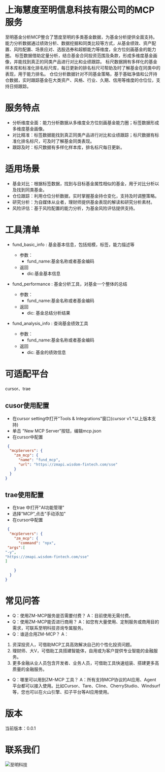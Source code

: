 # 上海慧度至明信息科技有限公司的MCP服务
至明基金分析MCP整合了慧度至明的多类基金数据，为基金分析提供全面支持。
能力分析数据通过绩效分析、数据挖掘和同类比较等方式，从基金绩效、资产配置、风险配置、场景应对、选股选券和超额能力等维度，全方位刻画基金的能力圈。
标签数据借助定量分析，结合基金合同投资范围及条款，形成多维度基金画像，并能找到真正的同类产品进行对比和业绩跟踪。
标尺数据拥有多样化的基金样本库和标准化排名标尺库，每日更新的排名标尺可帮助及时了解基金在同类中的表现，用于能力排名。
仓位分析数据针对不同基金策略，基于基础净值和公开持仓数据，实时跟踪基金在大类资产、风格、行业、久期、信用等维度的仓位位，支持日频跟踪。
        
# 服务特点
- 分析维度全面：能力分析数据从多维度全方位刻画基金能力圈；标签数据形成多维度基金画像。
- 对比精准：标签数据能找到真正同类产品进行对比和业绩跟踪；标尺数据有标准化排名标尺，可及时了解基金同类表现。
- 跟踪及时：标尺数据有多样化样本库，排名标尺每日更新。

# 适用场景
- 基金对比：根据标签数据，找到与目标基金属性相似的基金，用于对比分析以及找到同类基金。  
- 仓位跟踪：利用仓位分析数据，实时掌握基金持仓变化，支持及时调整策略。
- 研究分析：为自媒体从业者，理财师提供基金表现的解读和研究分析素材。
- 风险评估：基于风险配置的能力分析，为基金风险评估提供支持。
 
# 工具清单
* fund_basic_info : 基金基本信息，包括规模，标签，能力描述等
  - 参数：
    - fund_name:基金名称或者基金编码
  - 返回
    - dic:基金基本信息        

* fund_performance : 基金分析工具，对基金一个整体的总结
  - 参数：
    - fund_name:基金名称或者基金编码
  - 返回
    - dic: 基金总结分析结果     

* fund_analysis_info : 查询基金绩效工具
  - 参数：
    - fund_name:基金名称或者基金编码
  - 返回
    - dic: 基金的绩效信息     

# 可适配平台
cursor、trae

## cusor使用配置
* 在cursor setting中打开"Tools & Integrations"窗口(cursor v1.*以上版本支持)
* 单击 "New MCP Server"按钮，编辑mcp.json
* 在cursor中配置
```json
 {
  "mcpServers": {
    "zm_mcp": {
      "name": "fund_mcp",
      "url": "https://zmapi.wisdom-fintech.com/sse"
    }
  }
}

```

## trae使用配置
* 在trae 中打开"AI功能管理"
* 选择"MCP",点击"手动添加"
* 在cursor中配置
```json
 {
  "mcpServers": {
    "zm_mcp": {
      "command": "npx",
 "args":[
"-y",
"https://zmapi.wisdom-fintech.com/sse"
]
      
    }
  }
}

```
# 常见问答
- Q：使用ZM-MCP服务是否需要付费？ 
 A：目前使用无需付费。 
- Q：使用ZM-MCP能否进行商用？ 
 A：如您有大量使用、定制服务或商用目的需求，可联系至明科技咨询专属服务。 
- Q：谁适合用ZM-MCP？ 
 A：
 1) 资深投资人，可借助MCP工具高效解决自己的个性化投资问题。 
 2) 理财师、大V，可借助工具搭建智能体，自用或为客户提供专业智能的金融服务。 
 3) 更多金融从业人员包含开发者、业务人员，可借助工具快速组装、搭建更多高质量的金融服务。 
- Q：哪里可以用到ZM-MCP 工具？ 
 A：所有支持MCP协议的AI应用、Agent平台都可以接入使用。比如Cursor、Tare、Cline、CherryStudio、Windsurf等，您也可以在火山引擎、扣子平台等AI应用使用。

# 版本
当前版本：0.0.1

# 联系我们
![至明科技](http://x2.wisdom-fintech.com/coze/zm_log.JPG)

